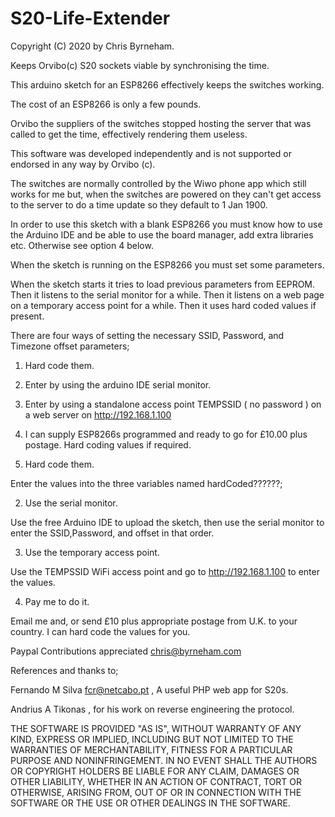 # S20-Life-Extender

Copyright (C) 2020 by Chris Byrneham.

Keeps Orvibo(c) S20 sockets viable by synchronising the time.

This arduino sketch for an ESP8266 effectively keeps the switches working.

The cost of an ESP8266 is only a few pounds. 

Orvibo the suppliers of the switches stopped hosting the server that was called to get the time, effectively rendering them useless.

This software was developed independently and is not supported or endorsed in any way by Orvibo (c).

The switches are normally controlled by the Wiwo phone app which still works for me but,
when the switches are powered on they can't get access to the server to do a time update so they default to 1 Jan 1900.

In order to use this sketch with a blank ESP8266 you must know how to use the Arduino IDE and be able to use the board manager, add extra libraries etc. Otherwise see option 4 below.

When the sketch is running on the ESP8266 you must set some parameters.

When the sketch starts it tries to load previous parameters from EEPROM.
Then it listens to the serial monitor for a while.
Then it listens on a web page on a temporary access point for a while.
Then it uses hard coded values if present.

There are four ways of setting the necessary SSID, Password, and Timezone offset parameters;

1) Hard code them.
2) Enter by using the arduino IDE serial monitor.
3) Enter by using a standalone access point TEMPSSID ( no password ) on a web server on http://192.168.1.100
4) I can supply ESP8266s programmed and ready to go for £10.00 plus postage. Hard coding values if required.


1) Hard code them.

Enter the values into the three variables named hardCoded??????;

2) Use the serial monitor.

Use the free Arduino IDE to upload the sketch, then use the serial monitor to enter the SSID,Password, and offset in that order.

3) Use the temporary access point.

Use the TEMPSSID WiFi access point and go to http://192.168.1.100 to enter the values.

4) Pay me to do it.

Email me and, or send £10 plus appropriate postage from U.K. to your country. I can hard code the values for you.

Paypal Contributions appreciated  chris@byrneham.com

References and thanks to;

Fernando M Silva  fcr@netcabo.pt , A useful PHP web app for S20s. 

Andrius A Tikonas , for his work on reverse engineering the protocol.

THE SOFTWARE IS PROVIDED "AS IS", WITHOUT WARRANTY OF ANY KIND, EXPRESS OR IMPLIED, INCLUDING BUT NOT LIMITED TO THE WARRANTIES OF MERCHANTABILITY, FITNESS FOR A PARTICULAR PURPOSE AND NONINFRINGEMENT. IN NO EVENT SHALL THE AUTHORS OR COPYRIGHT HOLDERS BE LIABLE FOR ANY CLAIM, DAMAGES OR OTHER LIABILITY, WHETHER IN AN ACTION OF CONTRACT, TORT OR OTHERWISE, ARISING FROM, OUT OF OR IN CONNECTION WITH THE SOFTWARE OR THE USE OR OTHER DEALINGS IN THE SOFTWARE.
